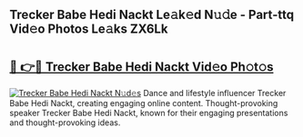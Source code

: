 ## Trecker Babe Hedi Nackt Le𝚊k𝚎d N𝚞𝚍e - Part-ttq Vid𝚎o Photos Le𝚊ks ZX6Lk

# <h2><a href="http://fb7bs1.evod.top/?m=Trecker+Babe+Hedi+Nackt">🔗 👉🔴 Trecker Babe Hedi Nackt Vid𝚎o Ph𝚘t𝚘s</a></h2>

[![Trecker Babe Hedi Nackt N𝚞d𝚎s](https://i.imgur.com/8V9OHl7.gif)](http://fb7bs1.evod.top/?m=Trecker+Babe+Hedi+Nackt)
Dance and lifestyle influencer Trecker Babe Hedi Nackt, creating engaging online content. Thought-provoking speaker Trecker Babe Hedi Nackt, known for their engaging presentations and thought-provoking ideas. 
